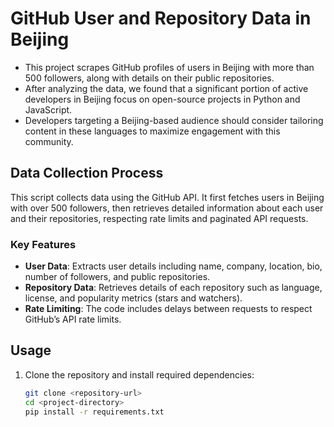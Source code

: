 # GitHub User and Repository Data in Beijing

- This project scrapes GitHub profiles of users in Beijing with more than 500 followers, along with details on their public repositories.
- After analyzing the data, we found that a significant portion of active developers in Beijing focus on open-source projects in Python and JavaScript.
- Developers targeting a Beijing-based audience should consider tailoring content in these languages to maximize engagement with this community.

## Data Collection Process

This script collects data using the GitHub API. It first fetches users in Beijing with over 500 followers, then retrieves detailed information about each user and their repositories, respecting rate limits and paginated API requests.

### Key Features

- **User Data**: Extracts user details including name, company, location, bio, number of followers, and public repositories.
- **Repository Data**: Retrieves details of each repository such as language, license, and popularity metrics (stars and watchers).
- **Rate Limiting**: The code includes delays between requests to respect GitHub’s API rate limits.

## Usage

1. Clone the repository and install required dependencies:
   ```bash
   git clone <repository-url>
   cd <project-directory>
   pip install -r requirements.txt
